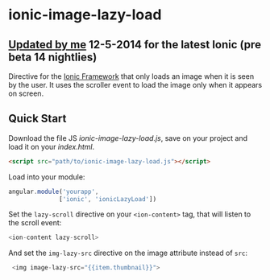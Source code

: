 ionic-image-lazy-load
=====================

## [Updated by me](https://github.com/rossmartin/) 12-5-2014 for the latest Ionic (pre beta 14 nightlies)

Directive for the [Ionic Framework](http://ionicframework.com/) that only loads an image when it is seen by the user. 
It uses the scroller event to load the image only when it appears on screen.

## Quick Start

Download the file JS *ionic-image-lazy-load.js*, save on your project and load it on your *index.html*.

``` html
<script src="path/to/ionic-image-lazy-load.js"></script>
```

Load into your module:

``` javascript
angular.module('yourapp',
              ['ionic', 'ionicLazyLoad'])
```

Set the `lazy-scroll` directive on your `<ion-content>` tag, that will listen to the scroll event:

``` javascript
<ion-content lazy-scroll>
```

And set the `img-lazy-src` directive on the image attribute instead of `src`:

``` javascript
 <img image-lazy-src="{{item.thumbnail}}">
```